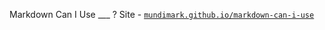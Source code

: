 
Markdown Can I Use ___ ? Site - [`mundimark.github.io/markdown-can-i-use`](http://mundimark.github.io/markdown-can-i-use)

